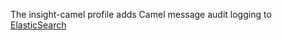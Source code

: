 The insight-camel profile adds Camel message audit logging to [ElasticSearch](http://www.elasticsearch.org/)